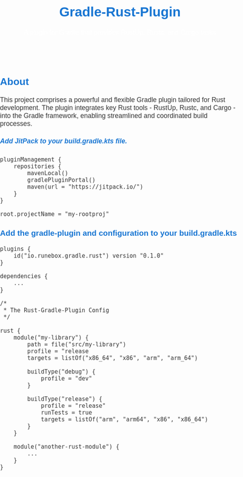 <!DOCTYPE html>
<html>
<head>
    <style>
       body { font-family: Arial, serif; margin: 0; padding: 0; font-size: 1.1em; color: #333; }
       h1, h2, h3, h4, h5, h6 { color: #1976D2; cursor: pointer; }
       .highlight { color: #FF3D00; }
       a { color: #1976D2; text-decoration: none; }
       a:hover { text-decoration: underline; }
       p, ul { margin: 0.8em 0; }
       #header-banner { color: white; padding: 20px 0; text-align: center; }
    </style>
</head>
<body>
    <header id="header-banner">
        <h1>Gradle-Rust-Plugin</h1>
        <p>A plugin for Gradle that provides RustUp, Rustc, and Cargo tasks</p>
    </header>
    <div id="content">
        <h2>About</h2>
        <p>This project comprises a powerful and flexible Gradle plugin tailored for Rust development. The plugin integrates key Rust tools - RustUp, Rustc, and Cargo - into the Gradle framework, enabling streamlined and coordinated build processes.</p>
<h5>Add JitPack to your build.gradle.kts file.</h5>

    pluginManagement {
        repositories {
            mavenLocal()
            gradlePluginPortal()
            maven(url = "https://jitpack.io/")
        }
    }
    
    root.projectName = "my-rootproj"

<h3>Add the gradle-plugin and configuration to your build.gradle.kts</h3>
    
    plugins {
        id("io.runebox.gradle.rust") version "0.1.0"
    }

    dependencies {
        ...
    }

    /*
     * The Rust-Gradle-Plugin Config
     */

    rust {
        module("my-library") {
            path = file("src/my-library")
            profile = "release
            targets = listOf("x86_64", "x86", "arm", "arm_64")
            
            buildType("debug") {
                profile = "dev"
            }

            buildType("release") {
                profile = "release"
                runTests = true
                targets = listOf("arm", "arm64", "x86", "x86_64")
            }
        }

        module("another-rust-module") {
            ...
        }
    }

</div>
</body>
</html>